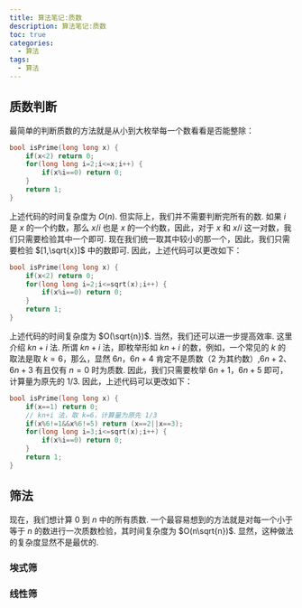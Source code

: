 ```yaml
---
title: 算法笔记:质数
description: 算法笔记:质数
toc: true
categories:
  - 算法
tags:
  - 算法
---
```


<!-- more -->

## 质数判断

最简单的判断质数的方法就是从小到大枚举每一个数看看是否能整除：

```c
bool isPrime(long long x) {
    if(x<2) return 0;
    for(long long i=2;i<=x;i++) {
        if(x%i==0) return 0;
    }
    return 1;
}
```

上述代码的时间复杂度为 $O(n)$. 但实际上，我们并不需要判断完所有的数. 如果 $i$ 是 $x$ 的一个约数，那么 $x/i$ 也是 $x$ 的一个约数，因此，对于 $x$ 和 $x/i$ 这一对数，我们只需要检验其中一个即可. 现在我们统一取其中较小的那一个，因此，我们只需要检验 $[1,\sqrt{x}]$ 中的数即可. 因此，上述代码可以更改如下：

```c
bool isPrime(long long x) {
    if(x<2) return 0;
    for(long long i=2;i<=sqrt(x);i++) {
        if(x%i==0) return 0;
    }
    return 1;
}
```

上述代码的时间复杂度为 $O(\sqrt{n})$. 当然，我们还可以进一步提高效率. 这里介绍 $kn+i$ 法. 所谓 $kn+i$ 法，即枚举形如 $kn+i$ 的数，例如，一个常见的 $k$ 的取法是取 $k=6$，那么，显然 $6n$，$6n+4$ 肯定不是质数（$2$ 为其约数）,$6n+2$、$6n+3$ 有且仅有 $n=0$ 时为质数. 因此，我们只需要枚举 $6n+1$，$6n+5$ 即可，计算量为原先的 $1/3$. 因此，上述代码可以更改如下：

```c
bool isPrime(long long x) {
    if(x==1) return 0;
    // kn+i 法，取 k=6，计算量为原先 1/3
    if(x%6!=1&&x%6!=5) return (x==2||x==3);
    for(long long i=3;i<=sqrt(x);i++) {
        if(x%i==0) return 0;
    }
    return 1;
}
```

## 筛法

现在，我们想计算 $0$ 到 $n$ 中的所有质数. 一个最容易想到的方法就是对每一个小于等于 $n$ 的数进行一次质数检验，其时间复杂度为 $O(n\sqrt{n})$. 显然，这种做法的复杂度显然不是最优的.
### 埃式筛


### 线性筛